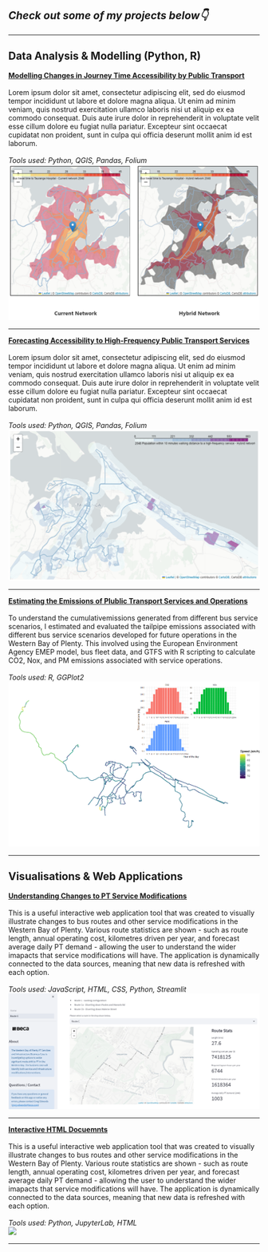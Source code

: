 ## _Check out some of my projects below👇_

---

## Data Analysis & Modelling (Python, R) 

**[Modelling Changes in Journey Time Accessibility by Public Transport](/sample_page)**
<br><br>
Lorem ipsum dolor sit amet, consectetur adipiscing elit, sed do eiusmod tempor incididunt ut labore et dolore magna aliqua. Ut enim ad minim veniam, quis nostrud exercitation ullamco laboris nisi ut aliquip ex ea commodo consequat. Duis aute irure dolor in reprehenderit in voluptate velit esse cillum dolore eu fugiat nulla pariatur. Excepteur sint occaecat cupidatat non proident, sunt in culpa qui officia deserunt mollit anim id est laborum.
<br><br>
_Tools used: Python, QGIS, Pandas, Folium_
<br>
<img src="images/accessibility.PNG?raw=true"/>

---
**[Forecasting Accessibility to High-Frequency Public Transport Services](/pdf/sample_presentation.pdf)**
<br><br>
Lorem ipsum dolor sit amet, consectetur adipiscing elit, sed do eiusmod tempor incididunt ut labore et dolore magna aliqua. Ut enim ad minim veniam, quis nostrud exercitation ullamco laboris nisi ut aliquip ex ea commodo consequat. Duis aute irure dolor in reprehenderit in voluptate velit esse cillum dolore eu fugiat nulla pariatur. Excepteur sint occaecat cupidatat non proident, sunt in culpa qui officia deserunt mollit anim id est laborum.
<br><br>
_Tools used: Python, QGIS, Pandas, Folium_
<br>
<img src="images/walking_time.PNG?raw=true"/>

---
**[Estimating the Emissions of Plublic Transport Services and Operations](http://example.com/)**
<br><br>
To understand the cumulativemissions generated from different bus service scenarios, I estimated and evaluated the tailpipe emissions associated with different bus service scenarios developed for future operations in the Western Bay of Plenty. This involved using the European Environment Agency EMEP model, bus fleet data, and GTFS with R scripting to calculate CO2, Nox, and PM emissions associated with service operations.
<br><br>
_Tools used: R, GGPlot2_
<br>
<img src="images/Rplot_combined.png?raw=true"/>

---

## Visualisations & Web Applications

**[Understanding Changes to PT Service Modifications](http://example.com/)**
<br><br>
This is a useful interactive web application tool that was created to visually illustrate changes to bus routes and other service modifications in the Western Bay of Plenty. Various route statistics are shown - such as route length, annual operating cost, kilometres driven per year, and forecast average daily PT demand - allowing the user to understand the wider imapacts that service modifications will have. The application is dynamically connected to the data sources, meaning that new data is refreshed with each option. 
<br><br>
_Tools used: JavaScript, HTML, CSS, Python, Streamlit_
<br>
<img src="images/bus_modifications.PNG?raw=true"/>

---
**[Interactive HTML Docuemnts](http://example.com/)**
<br><br>
This is a useful interactive web application tool that was created to visually illustrate changes to bus routes and other service modifications in the Western Bay of Plenty. Various route statistics are shown - such as route length, annual operating cost, kilometres driven per year, and forecast average daily PT demand - allowing the user to understand the wider imapacts that service modifications will have. The application is dynamically connected to the data sources, meaning that new data is refreshed with each option. 
<br><br>
_Tools used: Python, JupyterLab, HTML_
<br>
<img src="images/accessibility.gif?raw=true"/>



---

